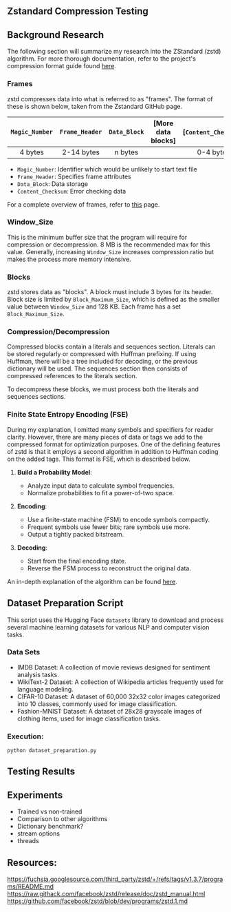 ## Zstandard Compression Testing

## Background Research
The following section will summarize my research into the ZStandard (zstd) algorithm. For more thorough documentation, refer to the project's compression format guide found [here](https://github.com/facebook/zstd/blob/dev/doc/zstd_compression_format.md).

### Frames
zstd compresses data into what is referred to as "frames". The format of these is shown below, taken from the Zstandard GitHub page.

| `Magic_Number` | `Frame_Header` |`Data_Block`| [More data blocks] | [`Content_Checksum`] |
|:--------------:|:--------------:|:----------:| ------------------ |:--------------------:|
|  4 bytes       |  2-14 bytes    |  n bytes   |                    |     0-4 bytes        |

- `Magic_Number`: Identifier which would be unlikely to start text file
- `Frame_Header`: Specifies frame attributes
- `Data_Block`: Data storage
- `Content_Checksum`: Error checking data

For a complete overview of frames, refer to [this](https://github.com/facebook/zstd/blob/dev/doc/zstd_compression_format.md#zstandard-frames) page.

### Window_Size
This is the minimum buffer size that the program will require for compression or decompression. 8 MB is the recommended max for this value. Generally, increasing `Window_Size` increases compression ratio but makes the process more memory intensive.

### Blocks
zstd stores data as "blocks". A block must include 3 bytes for its header. Block size is limited by `Block_Maximum_Size`, which is defined as the smaller value between `Window_Size` and 128 KB. Each frame has a set `Block_Maximum_Size`.

### Compression/Decompression
Compressed blocks contain a literals and sequences section. Literals can be stored regularly or compressed with Huffman prefixing. If using Huffman, there will be a tree included for decoding, or the previous dictionary will be used. The sequences section then consists of compressed references to the literals section.

To decompress these blocks, we must process both the literals and sequences sections.

### Finite State Entropy Encoding (FSE)
During my explanation, I omitted many symbols and specifiers for reader clarity. However, there are many pieces of data or tags we add to the compressed format for optimization purposes. One of the defining features of zstd is that it employs a second algorithm in addition to Huffman coding on the added tags. This format is FSE, which is described below.

1. **Build a Probability Model**:
   - Analyze input data to calculate symbol frequencies.
   - Normalize probabilities to fit a power-of-two space.

2. **Encoding**:
   - Use a finite-state machine (FSM) to encode symbols compactly.
   - Frequent symbols use fewer bits; rare symbols use more.
   - Output a tightly packed bitstream.

3. **Decoding**:
   - Start from the final encoding state.
   - Reverse the FSM process to reconstruct the original data.

An in-depth explanation of the algorithm can be found [here](https://github.com/facebook/zstd/blob/dev/doc/zstd_compression_format.md#fse).

## Dataset Preparation Script

This script uses the Hugging Face `datasets` library to download and process several machine learning datasets for various NLP and computer vision tasks.

### Data Sets
- IMDB Dataset: A collection of movie reviews designed for sentiment analysis tasks.
- WikiText-2 Dataset: A collection of Wikipedia articles frequently used for language modeling.
- CIFAR-10 Dataset: A dataset of 60,000 32x32 color images categorized into 10 classes, commonly used for image classification.
- Fashion-MNIST Dataset: A dataset of 28x28 grayscale images of clothing items, used for image classification tasks.

### Execution:
```
python dataset_preparation.py
```

## Testing Results


## Experiments
- Trained vs non-trained
- Comparison to other algorithms
- Dictionary benchmark?
- stream options
- threads

## Resources:
https://fuchsia.googlesource.com/third_party/zstd/+/refs/tags/v1.3.7/programs/README.md
https://raw.githack.com/facebook/zstd/release/doc/zstd_manual.html
https://github.com/facebook/zstd/blob/dev/programs/zstd.1.md